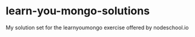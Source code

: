 # learn-you-mongo-solutions
My solution set for the learnyoumongo exercise offered by nodeschool.io
